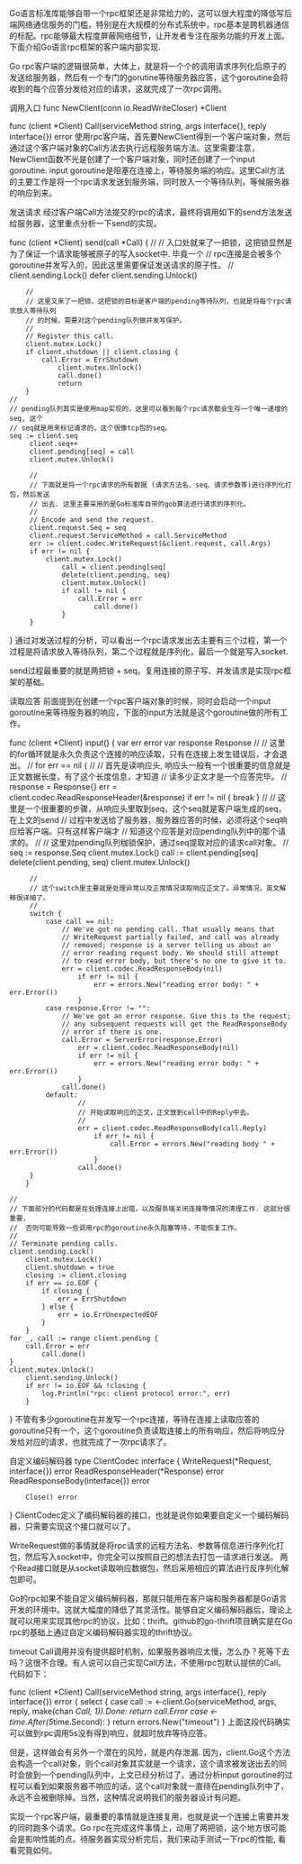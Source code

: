 Go语言标准库能够自带一个rpc框架还是非常给力的，这可以很大程度的降低写后端网络通信服务的门槛，特别是在大规模的分布式系统中，rpc基本是跨机器通信的标配。rpc能够最大程度屏蔽网络细节，让开发者专注在服务功能的开发上面。下面介绍Go语言rpc框架的客户端内部实现.

Go rpc客户端的逻辑很简单，大体上，就是将一个个的调用请求序列化后原子的发送给服务器，然后有一个专门的gorutine等待服务器应答，这个goroutine会将收到的每个应答分发给对应的请求，这就完成了一次rpc调用。

调用入口
func NewClient(conn io.ReadWriteCloser) *Client

func (client *Client) Call(serviceMethod string, args interface{}, reply interface{}) error
使用rpc客户端，首先要NewClient得到一个客户端对象，然后通过这个客户端对象的Call方法去执行远程服务端方法。这里需要注意，NewClient函数不光是创建了一个客户端对象，同时还创建了一个input goroutine. input goroutine是阻塞在连接上，等待服务端的响应。这里Call方法的主要工作是将一个rpc请求发送到服务端，同时放入一个等待队列，等候服务器的响应到来。

发送请求
经过客户端Call方法提交的rpc的请求，最终将调用如下的send方法发送给服务器，这里重点分析一下send的实现。

func (client *Client) send(call *Call) {
    //
    // 入口处就来了一把锁，这把锁显然是为了保证一个请求能够被原子的写入socket中. 毕竟一个
    // rpc连接是会被多个goroutine并发写入的，因此这里需要保证发送请求的原子性。
    // 
    client.sending.Lock()
        defer client.sending.Unlock()

        // 
        // 这里又来了一把锁，这把锁的目标是客户端的pending等待队列，也就是将每个rpc请求放入等待队列
        // 的时候，需要对这个pending队列做并发写保护。
        //
        // Register this call.
        client.mutex.Lock()
        if client.shutdown || client.closing {
            call.Error = ErrShutdown
                client.mutex.Unlock()
                call.done()
                return
        }
    // 
    // pending队列其实是使用map实现的，这里可以看到每个rpc请求都会生存一个唯一递增的seq, 这个
    // seq就是用来标记请求的，这个很像tcp包的seq。
    seq := client.seq
         client.seq++
         client.pending[seq] = call
         client.mutex.Unlock()

         // 
         // 下面就是将一个rpc请求的所有数据 (请求方法名、seq、请求参数等)进行序列化打包，然后发送
         // 出去. 这里主要采用的是Go标准库自带的gob算法进行请求的序列化。
         // 
         // Encode and send the request.
         client.request.Seq = seq
         client.request.ServiceMethod = call.ServiceMethod
         err := client.codec.WriteRequest(&client.request, call.Args)
         if err != nil {
             client.mutex.Lock()
                 call = client.pending[seq]
                 delete(client.pending, seq)
                 client.mutex.Unlock()
                 if call != nil {
                     call.Error = err
                         call.done()
                 }
         }
}
通过对发送过程的分析，可以看出一个rpc请求发出去主要有三个过程，第一个过程是将请求放入等待队列，第二个过程就是序列化，最后一个就是写入socket.

send过程最重要的就是两把锁 + seq。复用连接的原子写、并发请求是实现rpc框架的基础。

读取应答
前面提到在创建一个rpc客户端对象的时候，同时会启动一个input goroutine来等待服务器的响应，下面的input方法就是这个goroutine做的所有工作。

func (client *Client) input() {
    var err error
        var response Response
        //
        // 这里的for循环就是永久负责这个连接的响应读取，只有在连接上发生错误后，才会退出。
        // 
        for err == nil {
            //
            // 首先是读响应头, 响应头一般有一个很重要的信息就是正文数据长度，有了这个长度信息，才知道
            // 读多少正文才是一个应答完毕。
            //
            response = Response{}
            err = client.codec.ReadResponseHeader(&response)
                if err != nil {
                    break
                }
            // 
            // 这里是一个很重要的步骤，从响应头里取到seq，这个seq就是客户端生成的seq，在上文的send
            // 过程中发送给了服务器，服务器应答的时候，必须将这个seq响应给客户端。只有这样客户端才
            // 知道这个应答是对应pending队列中的那个请求的。
            // 
            // 这里对pending队列枷锁保护，通过seq提取对应的请求call对象。
            //
seq := response.Seq
         client.mutex.Lock()
         call := client.pending[seq]
         delete(client.pending, seq)
         client.mutex.Unlock()

         //
         // 这个switch里主要就是处理异常以及正常情况读取响应正文了。异常情况，英文解释很详细了。
         // 
         switch {
             case call == nil:
                 // We've got no pending call. That usually means that
                 // WriteRequest partially failed, and call was already
                 // removed; response is a server telling us about an
                 // error reading request body. We should still attempt
                 // to read error body, but there's no one to give it to.
                 err = client.codec.ReadResponseBody(nil)
                     if err != nil {
                         err = errors.New("reading error body: " + err.Error())
                     }
             case response.Error != "":
                 // We've got an error response. Give this to the request;
                 // any subsequent requests will get the ReadResponseBody
                 // error if there is one.
                 call.Error = ServerError(response.Error)
                     err = client.codec.ReadResponseBody(nil)
                     if err != nil {
                         err = errors.New("reading error body: " + err.Error())
                     }
                 call.done()
             default:
                     //
                     // 开始读取响应的正文，正文放到call中的Reply中去。
                     //
                     err = client.codec.ReadResponseBody(call.Reply)
                         if err != nil {
                             call.Error = errors.New("reading body " + err.Error())
                         }
                     call.done()
         }
        }

    //
    // 下面部分的代码都是在处理连接上出错，以及服务端关闭连接等情况的清理工作. 这部分很重要，
    //  否则可能导致一些调用rpc的goroutine永久阻塞等待，不能恢复工作。
    // 
    // Terminate pending calls.
    client.sending.Lock()
        client.mutex.Lock()
        client.shutdown = true
        closing := client.closing
        if err == io.EOF {
            if closing {
                err = ErrShutdown
            } else {
                err = io.ErrUnexpectedEOF
            }
        }
    for _, call := range client.pending {
        call.Error = err
            call.done()
    }
    client.mutex.Unlock()
        client.sending.Unlock()
        if err != io.EOF && !closing {
            log.Println("rpc: client protocol error:", err)
        }
}
不管有多少goroutine在并发写一个rpc连接，等待在连接上读取应答的goroutine只有一个，这个goroutine负责读取连接上的所有响应，然后将响应分发给对应的请求，也就完成了一次rpc请求了。

自定义编码解码器
type ClientCodec interface {
    WriteRequest(*Request, interface{}) error
        ReadResponseHeader(*Response) error
        ReadResponseBody(interface{}) error

        Close() error
}
ClientCodec定义了编码解码器的接口，也就是说你如果要自定义一个编码解码器，只需要实现这个接口就可以了。

WriteRequest做的事情就是将rpc请求的远程方法名、参数等信息进行序列化打包，然后写入socket中。你完全可以按照自己的想法去打包一请求进行发送。 两个Read接口就是从socket读取响应数据包，然后采用相应的算法进行反序列化解包即可。

Go的rpc如果不能自定义编码解码器，那就只能用在客户端和服务器都是Go语言开发的环境中。这就大幅度的降低了其灵活性。能够自定义编码解码器后，理论上就可以用来实现其他rpc的协议，比如：thrift。github的go-thrift项目确实是在Go rpc的基础上通过自定义编码解码器实现的thrift协议。

timeout
Call调用并没有提供超时机制，如果服务器响应太慢，怎么办？死等下去吗？这很不合理。有人说可以自己实现Call方法，不使用rpc包默认提供的Call。代码如下：

func (client *Client) Call(serviceMethod string, args interface{}, reply interface{}) error {
    select {
        case call := <-client.Go(serviceMethod, args, reply, make(chan *Call, 1)).Done:
                   return call.Error
        case <-time.After(5*time.Second):
    }
    return errors.New("timeout")
}
上面这段代码确实可以做到rpc调用5s没有得到响应，就超时放弃等待应答。

但是，这样做会有另外一个潜在的风险，就是内存泄漏. 因为，client.Go这个方法会构造一个call对象，则个call对象其实就是一个请求，这个请求被发送出去的同时会放到一个pending队列中，上文已经分析过了。通过分析input goroutine的过程可以看到如果服务器不响应的话，这个call对象就一直待在pending队列中了，永远不会被删除掉。当然，这种情况说明我们的服务器设计有问题。

实现一个rpc客户端，最重要的事情就是连接复用，也就是说一个连接上需要并发的同时跑多个请求。Go rpc在完成这件事情上，动用了两把锁，这个地方很可能会是影响性能的点。待服务器实现分析完后，我们来动手测试一下rpc的性能, 看看究竟如何。
